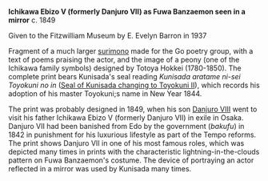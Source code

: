 **Ichikawa Ebizo V (formerly Danjuro VII) as Fuwa Banzaemon seen in a mirror**
c. 1849

Given to the Fitzwilliam Museum by E. Evelyn Barron in 1937

Fragment of a much larger [surimono](/themes/surimono-and-special-printing-effects) made for the Go poetry group, with a text of poems praising the actor, and the image of a peony (one of the Ichikawa family symbols) designed by Totoya Hokkei (1780-1850). The complete print bears Kunisada's seal reading _Kunisada aratame ni-sei Toyokuni no in_ ([Seal of Kunisada changing to Toyokuni II](/themes/kunisadas-names)), which records his adoption of his master Toyokuni;s name in New Year 1844.

The print was probably designed in 1849, when his son [Danjuro VIII](/exhibition/group-12) went to visit his father Ichikawa Ebizo V (formerly Danjuro VII) in exile in Osaka. Danjuro VII had been banished from Edo by the government (_bakufu_) in 1842 in punishment for his luxurious lifestyle as part of the Tempo reforms. The print shows Danjuro VII in one of his most famous roles, which was depicted many times in prints with the characteristic lightning-in-the-clouds pattern on Fuwa Banzaemon's costume. The device of portraying an actor reflected in a mirror was used by Kunisada many times.
